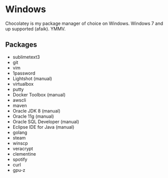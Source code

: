 # Windows

Chocolatey is my package manager of choice on Windows. 
Windows 7 and up supported (afaik).
YMMV.

## Packages

- sublimetext3
- git
- vim
- 1password
- Lightshot (manual)
- virtualbox
- putty
- Docker Toolbox (manual)
- awscli
- maven
- Oracle JDK 8 (manual)
- Oracle 11g (manual)
- Oracle SQL Developer (manual)
- Eclipse IDE for Java (manual)
- golang
- steam
- winscp
- veracrypt
- clementine
- spotify
- curl
- gpu-z


